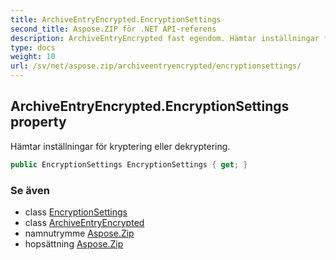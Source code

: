 ```yaml
---
title: ArchiveEntryEncrypted.EncryptionSettings
second_title: Aspose.ZIP för .NET API-referens
description: ArchiveEntryEncrypted fast egendom. Hämtar inställningar för kryptering eller dekryptering.
type: docs
weight: 10
url: /sv/net/aspose.zip/archiveentryencrypted/encryptionsettings/
---
```

## ArchiveEntryEncrypted.EncryptionSettings property

Hämtar inställningar för kryptering eller dekryptering.

```csharp
public EncryptionSettings EncryptionSettings { get; }
```

### Se även

* class [EncryptionSettings](../../../aspose.zip.saving/encryptionsettings/)
* class [ArchiveEntryEncrypted](../)
* namnutrymme [Aspose.Zip](../../archiveentryencrypted/)
* hopsättning [Aspose.Zip](../../../)


